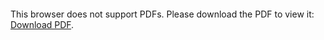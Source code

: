 <object data="christ-in-song/CIS1908pdfs/131.pdf" type="application/pdf" width="100%" height="1024px">
    <embed src="christ-in-song/CIS1908pdfs/131.pdf">
        <p>This browser does not support PDFs. Please download the PDF to view it: <a href="christ-in-song/CIS1908pdfs/131.pdf">Download PDF</a>.</p>
    </embed>
</object>
